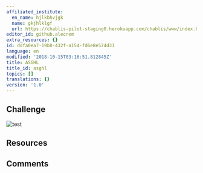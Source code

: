 ```yaml
---
affiliated_institute:
  en_name: hjlkbhvjgk
  name: gkjhlklgf
  url: https://chablis-pilot-staging0.herokuapp.com/chablis/www/index.html#/teacher-affiliation-add
editor_id: github.alecrem
extra_resources: {}
id: ddfa0ea7-19b0-432f-a154-fd6e8e574d31
language: en
modified: '2018-10-15T03:16:51.812845Z'
title: ASGHL
title_id: asghl
topics: []
translations: {}
version: '1.0'
---
```


## Challenge
![test](https://i.imgur.com/wTMEQ8L.jpg)


## Resources



## Comments




